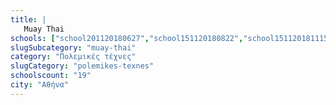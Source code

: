 ```yaml
---
title: |
   Muay Thai
schools: ["school201120180627","school151120180822","school151120181115","school151120180139","school141120180251","school141120182203","school231120180417","school151120181451","school141120181017","school151120181744","school141120180027","school151120181505","school141120182232","school151120181646","school141120180110","school131120182344","school151120181003","school151120181827","school131120180753"]
slugSubcategory: "muay-thai"
category: "Πολεμικές τέχνες"
slugCategory: "polemikes-texnes"
schoolscount: "19"
city: "Αθήνα"
---
```



